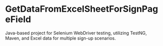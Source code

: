 # GetDataFromExcelSheetForSignPageField
Java-based project for Selenium WebDriver testing, utilizing TestNG, Maven, and Excel data for multiple sign-up scenarios.
